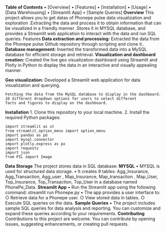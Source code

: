 **Table of Contents**
	• [Overview]
	• [Features]
	• [Installation]
	• [Usage]
	• [Data Warehousing]
	• [Streamlit App]
	• [Sample Queries]
**Overview**
This project allows you to get datas of Phonepe pulse data visualization and exploration .Extracting the data  and process it to obtain information that can be visualized in a friendly manner .Stores it in MYSQL database, and provides a Streamlit web application to interact with the data and run SQL queries.
Features
**Data extraction and processing:**
	Extracted the  data from the Phonepe pulse Github repository through scripting and
	clone it..
**Database management:**
	Inserted the transformed data into a MySQL database for efficient storage and
	retrieval.
**Visualization and dashboard creation:**
	Created the live geo visualization dashboard using Streamlit and Plotly in Python
	to display the data in an interactive and visually appealing manner.
	
**Geo visualization:**
	Developed a Streamlit web application for data visualization and querying.
	
	Fetching the data from the MySQL database to display in the dashboard.
	10 different dropdown options for users to select different
	facts and figures to display on the dashboard.
**Installation**
	1. Clone this repository to your local machine.
	2. Install the required Python packages:
	
	import streamlit as st
	from streamlit_option_menu import option_menu
	import pandas as pd
	import mysql.connector
	import plotly.express as px
	import requests
	import json
	from PIL import Image
	
**Data Storage**
The project stores data in SQL database:
**MYSQL**
	• MYSQL is used for structured data storage.
	• It creates  9 tables:  Agg_Insurance,  Agg_Transaction,  Agg_user , Map_Insurance, Map_transaction , Map_User, Top_Insurance, Top_Transaction, Top_User in a database named PhonePe_Data.
**Streamlit App**
	• Run the Streamlit app using the following command:
streamlit run Phonepe.py
	• The app provides a user interface to:
		○ Retrieve data for a Phonepe user.
		○ View stored data in tables.
		○ Execute SQL queries on the data.
**Sample Queries**
	• The project includes sample SQL queries for data analysis and reporting. You can customize and expand these queries according to your requirements.
**Contributing**
Contributions to this project are welcome. You can contribute by opening issues, suggesting enhancements, or creating pull requests.
